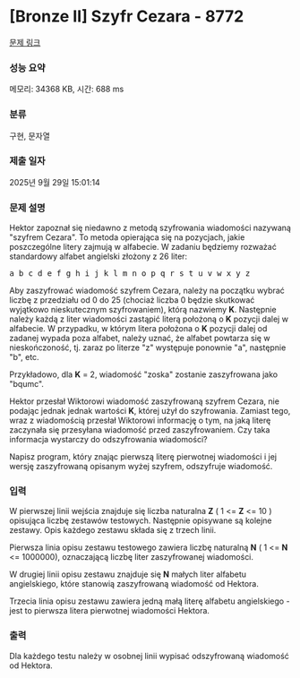 # [Bronze II] Szyfr Cezara - 8772 

[문제 링크](https://www.acmicpc.net/problem/8772) 

### 성능 요약

메모리: 34368 KB, 시간: 688 ms

### 분류

구현, 문자열

### 제출 일자

2025년 9월 29일 15:01:14

### 문제 설명

<p>Hektor zapoznał się niedawno z metodą szyfrowania wiadomości nazywaną "szyfrem Cezara". To metoda opierająca się na pozycjach, jakie poszczególne litery zajmują w alfabecie. W zadaniu będziemy rozważać standardowy alfabet angielski złożony z 26 liter:</p>

<pre>a b c d e f g h i j k l m n o p q r s t u v w x y z</pre>

<p>Aby zaszyfrować wiadomość szyfrem Cezara, należy na początku wybrać liczbę z przedziału od 0 do 25 (chociaż liczba 0 będzie skutkować wyjątkowo nieskutecznym szyfrowaniem), którą nazwiemy <strong>K</strong>. Następnie należy każdą z liter wiadomości zastąpić literą położoną o <strong>K</strong> pozycji dalej w alfabecie. W przypadku, w którym litera położona o <strong>K</strong> pozycji dalej od zadanej wypada poza alfabet, należy uznać, że alfabet powtarza się w nieskończoność, tj. zaraz po literze "z" występuje ponownie "a", następnie "b", etc.</p>

<p>Przykładowo, dla <strong>K</strong> = 2, wiadomość "zoska" zostanie zaszyfrowana jako "bqumc".</p>

<p>Hektor przesłał Wiktorowi wiadomość zaszyfrowaną szyfrem Cezara, nie podając jednak jednak wartości <strong>K</strong>, której użył do szyfrowania. Zamiast tego, wraz z wiadomością przesłał Wiktorowi informację o tym, na jaką literę zaczynała się przesyłana wiadomość przed zaszyfrowaniem. Czy taka informacja wystarczy do odszyfrowania wiadomości?</p>

<p>Napisz program, który znając pierwszą literę pierwotnej wiadomości i jej wersję zaszyfrowaną opisanym wyżej szyfrem, odszyfruje wiadomość.</p>

### 입력 

 <p>W pierwszej linii wejścia znajduje się liczba naturalna <strong>Z</strong> ( 1 <= <strong>Z</strong> <= 10 ) opisująca liczbę zestawów testowych. Następnie opisywane są kolejne zestawy. Opis każdego zestawu składa się z trzech linii.</p>

<p>Pierwsza linia opisu zestawu testowego zawiera liczbę naturalną <strong>N</strong> ( 1 <= <strong>N</strong> <= 1000000), oznaczającą liczbę liter zaszyfrowanej wiadomości.</p>

<p>W drugiej linii opisu zestawu znajduje się <strong>N</strong> małych liter alfabetu angielskiego, które stanowią zaszyfrowaną wiadomość od Hektora.</p>

<p>Trzecia linia opisu zestawu zawiera jedną małą literę alfabetu angielskiego - jest to pierwsza litera pierwotnej wiadomości Hektora.</p>

### 출력 

 <p>Dla każdego testu należy w osobnej linii wypisać odszyfrowaną wiadomość od Hektora.</p>

